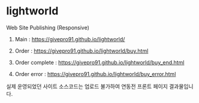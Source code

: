 # lightworld
Web Site Publishing (Responsive)

1. Main
: https://givepro91.github.io/lightworld/

2. Order
: https://givepro91.github.io/lightworld/buy.html

3. Order complete
: https://givepro91.github.io/lightworld/buy_end.html

4. Order error
: https://givepro91.github.io/lightworld/buy_error.html


실제 운영되었던 사이트 소스코드는 업로드 불가하여 연동전 프론트 페이지 결과물입니다.
